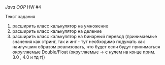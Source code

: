 *Java OOP* HW #4

Текст задания

1. расширить класс калькулятор на умножение
2. расширить класс калькулятор на деление
3. расширить класс калькулятор на бинарный перевод (принимаемые значения как стринг, так и инт - тут необходимо подумать как наилучшим образом реализовать, что будет если будут приниматься округляемые Double/Float (округляемые -> с нулем на конце прим. 3.0 , 4.0 и тд т))